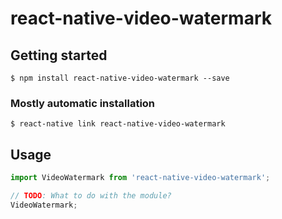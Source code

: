 # react-native-video-watermark

## Getting started

`$ npm install react-native-video-watermark --save`

### Mostly automatic installation

`$ react-native link react-native-video-watermark`

## Usage
```javascript
import VideoWatermark from 'react-native-video-watermark';

// TODO: What to do with the module?
VideoWatermark;
```
